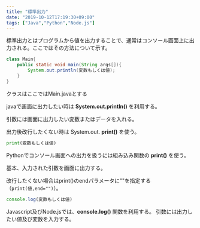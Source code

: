 ```yaml
---
title: "標準出力"
date: "2019-10-12T17:19:30+09:00"
tags: ["Java","Python","Node.js"]
---
```


標準出力とはプログラムから値を出力することで、通常はコンソール画面上に出力される。ここではその方法について示す。

<div class="note_content_by_programming_language" id="note_content_Java">

```java
class Main{
    public static void main(String args[]){
        System.out.println(変数もしくは値);
    }
}
```

クラスはここではMain.javaとする

javaで画面に出力したい時は **System.out.println()** を利用する。

引数には画面に出力したい変数またはデータを入れる。

出力後改行したくない時は System.out. **print()** を使う。

</div>
<div class="note_content_by_programming_language" id="note_content_Python">

```python
print(変数もしくは値)
```

Pythonでコンソール画面への出力を扱うには組み込み関数の **print()** を使う。

基本、入力された引数を画面に出力する。

改行したくない場合はprint()のendパラメータに""を指定する（`print(値,end="")`）。


</div>
<div class="note_content_by_programming_language" id="note_content_Node.js">

```javascript
console.log(変数もしくは値)
```

Javascript及びNode.jsでは、**console.log()** 関数を利用する。
引数には出力したい値及び変数を入力する。


</div>